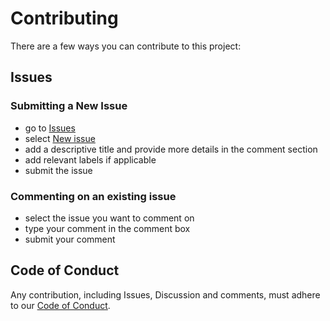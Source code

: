 # Contributing

There are a few ways you can contribute to this project:

## Issues

### Submitting a New Issue

- go to [Issues](https://github.com/WorldHealthOrganization/GoDataSource-FrontEnd/issues) 
- select [New issue](https://github.com/WorldHealthOrganization/GoDataSource-FrontEnd/issues/new)
- add a descriptive title and provide more details in the comment section
- add relevant labels if applicable
- submit the issue

### Commenting on an existing issue

- select the issue you want to comment on
- type your comment in the comment box
- submit your comment

## Code of Conduct

Any contribution, including Issues, Discussion and comments, must adhere to our [Code of Conduct](CODE_OF_CONDUCT.md).